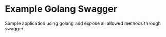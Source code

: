 # Example Golang Swagger
Sample application using golang and expose all allowed methods through swagger

